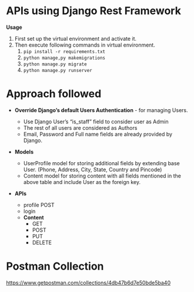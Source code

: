 # APIs using Django Rest Framework

**Usage**

1. First set up the virtual environment and activate it.
2. Then execute following commands in virtual environment.
   1. `pip install -r requirements.txt`
   2. `python manage,py makemigrations`
   3. `python manage.py migrate`
   4. `python manage.py runserver`



# Approach followed

* **Override Django’s default Users Authentication** - for managing Users. 
  * Use Django User’s “is_staff” field to consider user as Admin 
  * The rest of all users are considered as Authors 
  * Email, Password and Full name fields are already provided by Django. 

* **Models** 
  * UserProfile model for storing additional fields by extending base User. 
    (Phone, Address, City, State, Country and Pincode) 
  * Content model for storing content with all fields mentioned in the above table and include User as the foreign key. 

* **APIs**
  * profile POST
  * login 
  * **Content** 
    * GET
    * POST
    * PUT
    * DELETE 


# Postman Collection

https://www.getpostman.com/collections/4db47b6d7e50bde5ba40
